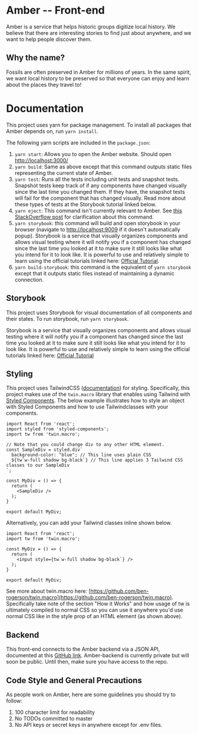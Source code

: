 # Amber -- Front-end
Amber is a service that helps historic groups digitize local history. We believe that there are
interesting stories to find just about anywhere, and we want to help people discover them. 

## Why the name?
Fossils are often preserved in Amber for millions of years. In the same spirit, we want local
history to be preserved so that everyone can enjoy and learn about the places they travel to!

# Documentation
This project uses yarn for package management. To install all packages that Amber depends on, run
`yarn install`. 

The following yarn scripts are included in the `package.json`:
1. `yarn start`: Allows you to open the Amber website. Should open
   [http://localhost:3000/](http://localhost:3000/) 
2. `yarn build`: Same as above except that this command outputs static files representing the
   current state of Amber.
3. `yarn test`: Runs all the tests including unit tests and snapshot tests. Snapshot tests keep
   track of if any components have changed visually since the last time you changed them. If they
   have, the snapshot tests will fail for the component that has changed visually. Read more about
   these types of tests at the Storybook tutorial linked below.
4. `yarn eject`: This command isn't currently relevant to Amber. See [this StackOverflow
   post](https://stackoverflow.com/questions/48308936/what-does-this-react-scripts-eject-command-do)
   for clarification about this command.
5. `yarn storybook`: this command will build and open storybook in your  browser (navigate to
   [http://localhost:9009](http://localhost:9009) if it doesn't automatically popup). Storybook is
   a service that visually organizes components and allows visual testing where it will notify you
   if a component has changed since the last time you looked at it to make sure it still looks like
   what you intend for it to look like. It is powerful to use and relatively simple to learn using
   the official tutorials linked here: [Official
   Tutorial](https://www.learnstorybook.com/intro-to-storybook).
6. `yarn build-storybook`: this command is the equivalent of `yarn storybook` except that it outputs
   static files instead of maintaining a dynamic connection.

## Storybook
This project uses Storybook for visual documentation of all components and their states. To run
storybook, run `yarn storybook`. 

Storybook is a service that visually organizes components and allows visual testing where it will
notify you if a component has changed since the last time you looked at it to make sure it still
looks like what you intend for it to look like. It is powerful to use and relatively simple to learn
using the official tutorials linked here: [Official
Tutorial](https://www.learnstorybook.com/intro-to-storybook)

## Styling
This project uses TailwindCSS ([documentation](https://tailwindcss.com/docs/)) for styling. 
Specifically, this project makes use of the `twin.macro` library that enables using Tailwind with
[Styled Components](https://styled-components.com/). The below example illustrates how to style an
object with Styled Components and how to use Tailwindclasses with your components.

```
import React from 'react';
import styled from 'styled-components';
import tw from 'twin.macro';

// Note that you could change div to any other HTML element.
const SampleDiv = styled.div`
  background-color: "blue"; // This line uses plain CSS
  ${tw`w-full shadow bg-black`} // This line applies 3 Tailwind CSS classes to our SampleDiv
`;

const MyDiv = () => {
  return (
    <SampleDiv />
  );
}

export default MyDiv;
```

Alternatively, you can add your Tailwind classes inline shown below.

```
import React from 'react';
import tw from 'twin.macro';

const MyDiv = () => {
  return (
    <input style={tw`w-full shadow bg-black`} />
  );
}

export default MyDiv;
```

See more about twin.macro here:
[https://github.com/ben-rogerson/twin.macro](https://github.com/ben-rogerson/twin.macro).
Specifically take note of the section "How it Works" and how usage of tw is ultimately compiled
to normal CSS so you can use it anywhere you'd use normal CSS like in the style prop of an HTML
element (as shown above). 

## Backend
This front-end connects to the Amber backend via a JSON API, documented at this [GitHub
link](https://github.com/garrrettt/Amber-backend/). Amber-backend is currently private but will soon
be public. Until then, make sure you have access to the repo.

## Code Style and General Precautions
As people work on Amber, here are some guidelines you should try to follow:
1. 100 character limit for readability
2. No TODOs committed to master
3. No API keys or secret keys in anywhere except for .env files.